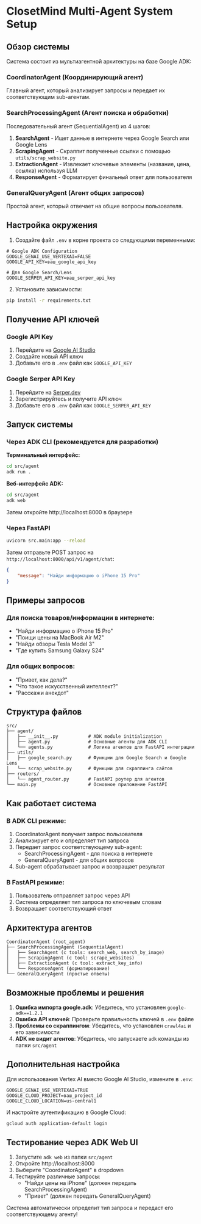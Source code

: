 # ClosetMind Multi-Agent System Setup

## Обзор системы

Система состоит из мультиагентной архитектуры на базе Google ADK:

### **CoordinatorAgent** (Координирующий агент)
Главный агент, который анализирует запросы и передает их соответствующим sub-агентам.

### **SearchProcessingAgent** (Агент поиска и обработки)
Последовательный агент (SequentialAgent) из 4 шагов:

1. **SearchAgent** - Ищет данные в интернете через Google Search или Google Lens
2. **ScrapingAgent** - Скраппит полученные ссылки с помощью `utils/scrap_website.py` 
3. **ExtractionAgent** - Извлекает ключевые элементы (название, цена, ссылка) используя LLM
4. **ResponseAgent** - Форматирует финальный ответ для пользователя

### **GeneralQueryAgent** (Агент общих запросов)
Простой агент, который отвечает на общие вопросы пользователя.

## Настройка окружения

1. Создайте файл `.env` в корне проекта со следующими переменными:

```env
# Google ADK Configuration
GOOGLE_GENAI_USE_VERTEXAI=FALSE
GOOGLE_API_KEY=ваш_google_api_key

# Для Google Search/Lens
GOOGLE_SERPER_API_KEY=ваш_serper_api_key
```

2. Установите зависимости:
```bash
pip install -r requirements.txt
```

## Получение API ключей

### Google API Key
1. Перейдите на [Google AI Studio](https://aistudio.google.com/)
2. Создайте новый API ключ
3. Добавьте его в `.env` файл как `GOOGLE_API_KEY`

### Google Serper API Key
1. Перейдите на [Serper.dev](https://serper.dev/)
2. Зарегистрируйтесь и получите API ключ
3. Добавьте его в `.env` файл как `GOOGLE_SERPER_API_KEY`

## Запуск системы

### Через ADK CLI (рекомендуется для разработки)

**Терминальный интерфейс:**
```bash
cd src/agent
adk run .
```

**Веб-интерфейс ADK:**
```bash
cd src/agent  
adk web
```
Затем откройте http://localhost:8000 в браузере

### Через FastAPI
```bash
uvicorn src.main:app --reload
```

Затем отправьте POST запрос на `http://localhost:8000/api/v1/agent/chat`:

```json
{
    "message": "Найди информацию о iPhone 15 Pro"
}
```

## Примеры запросов

### Для поиска товаров/информации в интернете:
- "Найди информацию о iPhone 15 Pro"
- "Поищи цены на MacBook Air M2"
- "Найди обзоры Tesla Model 3"
- "Где купить Samsung Galaxy S24"

### Для общих вопросов:
- "Привет, как дела?"
- "Что такое искусственный интеллект?"
- "Расскажи анекдот"

## Структура файлов

```
src/
├── agent/
│   ├── __init__.py           # ADK module initialization
│   ├── agent.py              # Основные агенты для ADK CLI
│   └── agents.py             # Логика агентов для FastAPI интеграции
├── utils/
│   ├── google_search.py      # Функции для Google Search и Google Lens
│   └── scrap_website.py      # Функции для скраппинга сайтов
├── routers/
│   └── agent_router.py       # FastAPI роутер для агентов
└── main.py                   # Основное приложение FastAPI
```

## Как работает система

### В ADK CLI режиме:
1. CoordinatorAgent получает запрос пользователя
2. Анализирует его и определяет тип запроса
3. Передает запрос соответствующему sub-agent:
   - SearchProcessingAgent - для поиска в интернете
   - GeneralQueryAgent - для общих вопросов
4. Sub-agent обрабатывает запрос и возвращает результат

### В FastAPI режиме:
1. Пользователь отправляет запрос через API
2. Система определяет тип запроса по ключевым словам
3. Возвращает соответствующий ответ

## Архитектура агентов

```
CoordinatorAgent (root_agent)
├── SearchProcessingAgent (SequentialAgent)
│   ├── SearchAgent (с tools: search_web, search_by_image)
│   ├── ScrapingAgent (с tool: scrape_websites) 
│   ├── ExtractionAgent (с tool: extract_key_info)
│   └── ResponseAgent (форматирование)
└── GeneralQueryAgent (простые ответы)
```

## Возможные проблемы и решения

1. **Ошибка импорта google.adk**: Убедитесь, что установлен `google-adk==1.2.1`
2. **Ошибка API ключей**: Проверьте правильность ключей в `.env` файле
3. **Проблемы со скраппингом**: Убедитесь, что установлен `crawl4ai` и его зависимости
4. **ADK не видит агентов**: Убедитесь, что запускаете `adk` команды из папки `src/agent`

## Дополнительная настройка

Для использования Vertex AI вместо Google AI Studio, измените в `.env`:
```env
GOOGLE_GENAI_USE_VERTEXAI=TRUE
GOOGLE_CLOUD_PROJECT=ваш_project_id
GOOGLE_CLOUD_LOCATION=us-central1
```

И настройте аутентификацию в Google Cloud:
```bash
gcloud auth application-default login
```

## Тестирование через ADK Web UI

1. Запустите `adk web` из папки `src/agent`
2. Откройте http://localhost:8000
3. Выберите "CoordinatorAgent" в dropdown
4. Тестируйте различные запросы:
   - "Найди цены на iPhone" (должен передать SearchProcessingAgent)
   - "Привет" (должен передать GeneralQueryAgent)

Система автоматически определит тип запроса и передаст его соответствующему агенту! 